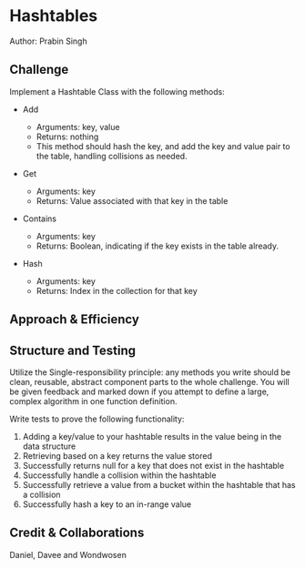 # Hashtables
<!-- Short summary or background information -->
Author: Prabin Singh

## Challenge
<!-- Description of the challenge -->

Implement a Hashtable Class with the following methods:

- Add
  - Arguments: key, value
  - Returns: nothing
  - This method should hash the key, and add the key and value pair to the table, handling collisions as needed.

- Get
  - Arguments: key
  - Returns: Value associated with that key in the table

- Contains
  - Arguments: key
  - Returns: Boolean, indicating if the key exists in the table already.

- Hash
  - Arguments: key
  - Returns: Index in the collection for that key

## Approach & Efficiency
<!-- What approach did you take? Why? What is the Big O space/time for this approach? -->

## Structure and Testing

Utilize the Single-responsibility principle: any methods you write should be clean, reusable, abstract component parts to the whole challenge. You will be given feedback and marked down if you attempt to define a large, complex algorithm in one function definition.

Write tests to prove the following functionality:

  1. Adding a key/value to your hashtable results in the value being in the data structure
  2. Retrieving based on a key returns the value stored
  3. Successfully returns null for a key that does not exist in the hashtable
  4. Successfully handle a collision within the hashtable
  5. Successfully retrieve a value from a bucket within the hashtable that has a collision
  6. Successfully hash a key to an in-range value

## Credit & Collaborations
Daniel, Davee and Wondwosen
